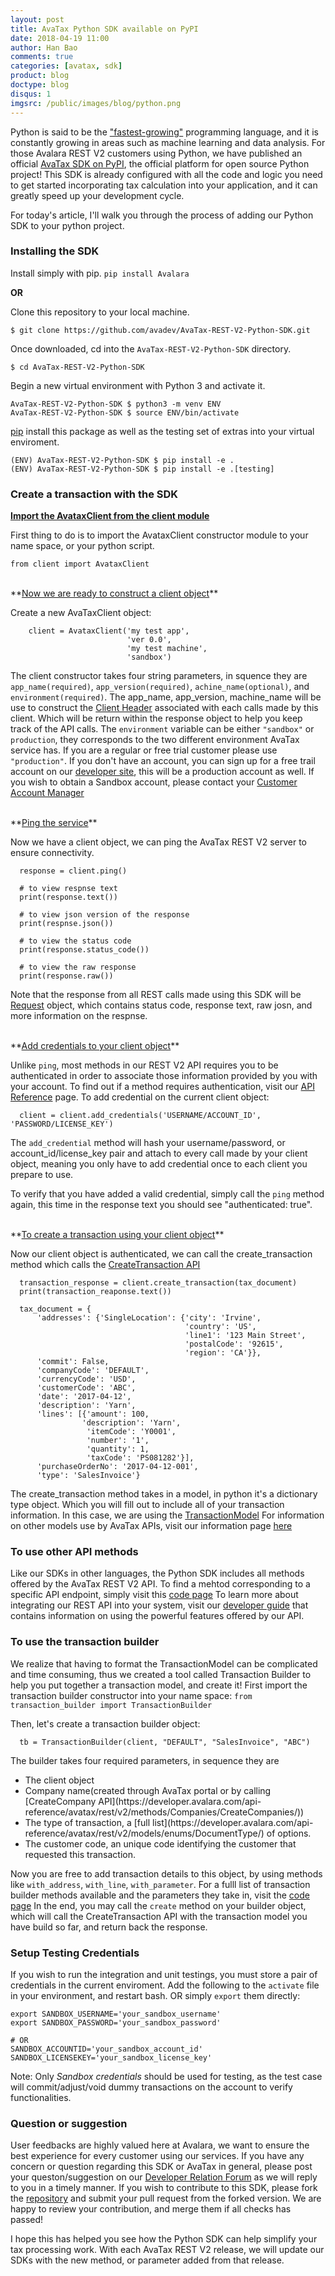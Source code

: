 ```yaml
---
layout: post
title: AvaTax Python SDK available on PyPI
date: 2018-04-19 11:00
author: Han Bao
comments: true
categories: [avatax, sdk]
product: blog
doctype: blog
disqus: 1
imgsrc: /public/images/blog/python.png
---
```


Python is said to be the <a href="https://adtmag.com/articles/2017/09/07/python-popularity.aspx">"fastest-growing"</a> programming language, and it is constantly growing in areas such as machine learning and data analysis.
For those Avalara REST V2 customers using Python, we have published an official <a href="https://pypi.org/project/Avalara/">AvaTax SDK on PyPI</a>, the official platform for open source Python project! This SDK is already configured with all the code and logic you need to get started incorporating tax calculation into your application, and it can greatly speed up your development cycle.

For today's article, I'll walk you through the process of adding our Python SDK to your python project.

### Installing the SDK

Install simply with pip.
```pip install Avalara```

**OR**

Clone this repository to your local machine.
```
$ git clone https://github.com/avadev/AvaTax-REST-V2-Python-SDK.git
```
Once downloaded, cd into the ```AvaTax-REST-V2-Python-SDK``` directory.
```
$ cd AvaTax-REST-V2-Python-SDK
```
Begin a new virtual environment with Python 3 and activate it.
```
AvaTax-REST-V2-Python-SDK $ python3 -m venv ENV
AvaTax-REST-V2-Python-SDK $ source ENV/bin/activate
```
[pip](https://pip.pypa.io/en/stable) install this package as well as the testing set of extras into your virtual enviroment.
```
(ENV) AvaTax-REST-V2-Python-SDK $ pip install -e .
(ENV) AvaTax-REST-V2-Python-SDK $ pip install -e .[testing]
```

### Create a transaction with the SDK

**<u>Import the AvataxClient from the client module</u>**

First thing to do is to import the AvataxClient constructor module to your name space, or your python script.

```
from client import AvataxClient
```
<br/>
**<u>Now we are ready to construct a client object</u>**

Create a new AvaTaxClient object:
```
    client = AvataxClient('my test app',
                          'ver 0.0',
                          'my test machine',
                          'sandbox')
```
The client constructor takes four string parameters, in squence they are `app_name(required)`, `app_version(required)`, `achine_name(optional)`, and `environment(required)`. 
The app_name, app_version, machine_name will be use to construct the [Client Header](https://developer.avalara.com/avatax/client-headers/) associated with each calls made by this client. Which will be return within the response object to help you keep track of the API calls.
The `environment` variable can be either `"sandbox"` or `production`, they corresponds to the two different environment AvaTax service has.
If you are a regular or free trial customer please use `"production"`. If you don't have an account, you can sign up for a free trail account on our [developer site](https://developer.avalara.com/avatax/signup/), this will be a production account as well.
If you wish to obtain a Sandbox account, please contact your [Customer Account Manager](https://help.avalara.com/Frequently_Asked_Questions/Avalara_AvaTax_FAQ/How_do_I_get_access_to_our_development%2F%2Fsandbox_account%3F)

<br/>
**<u>Ping the service</u>**

Now we have a client object, we can ping the AvaTax REST V2 server to ensure connectivity.
```
  response = client.ping()

  # to view respnse text
  print(response.text())

  # to view json version of the response
  print(respnse.json())

  # to view the status code
  print(response.status_code())

  # to view the raw response
  print(response.raw())
```
Note that the response from all REST calls made using this SDK will be [Request](http://docs.python-requests.org/en/master/user/quickstart/#response-content) object, which contains status code, response text, raw josn, and more information on the respnse.

<br />
**<u>Add credentials to your client object</u>**

Unlike `ping`, most methods in our REST V2 API requires you to be authenticated in order to associate those information provided by you with your account.
To find out if a method requires authentication, visit our [API Reference](https://developer.avalara.com/api-reference/avatax/rest/v2/methods/Transactions/) page.
To add credential on the current client object:
```
  client = client.add_credentials('USERNAME/ACCOUNT_ID', 'PASSWORD/LICENSE_KEY')
```
The `add_credential` method will hash your username/password, or account_id/license_key pair and attach to every call made by your client object, meaning you only have to add credential once to each client you prepare to use.

To verify that you have added a valid credential, simply call the `ping` method again, this time in the response text you should see "authenticated: true".

<br />
**<u>To create a transaction using your client object</u>**

Now our client object is authenticated, we can call the create_transaction method which calls the [CreateTransaction API](https://developer.avalara.com/api-reference/avatax/rest/v2/methods/Transactions/CreateTransaction/)
```
  transaction_response = client.create_transaction(tax_document)
  print(transaction_reaponse.text())

  tax_document = {
      'addresses': {'SingleLocation': {'city': 'Irvine',
                                       'country': 'US',
                                       'line1': '123 Main Street',
                                       'postalCode': '92615',
                                       'region': 'CA'}},
      'commit': False,
      'companyCode': 'DEFAULT',
      'currencyCode': 'USD',
      'customerCode': 'ABC',
      'date': '2017-04-12',
      'description': 'Yarn',
      'lines': [{'amount': 100,
                'description': 'Yarn',
                 'itemCode': 'Y0001',
                 'number': '1',
                 'quantity': 1,
                 'taxCode': 'PS081282'}],
      'purchaseOrderNo': '2017-04-12-001',
      'type': 'SalesInvoice'}

```  
The create_transaction method takes in a model, in python it's a dictionary type object. Which you will fill out to include all of your transaction information. In this case, we are using the [TransactionModel](https://developer.avalara.com/api-reference/avatax/rest/v2/models/TransactionModel/)
For information on other models use by AvaTax APIs, visit our information page [here](https://developer.avalara.com/api-reference/avatax/rest/v2/models)


### To use other API methods

Like our SDKs in other languages, the Python SDK includes all methods offered by the AvaTax REST V2 API. To find a mehtod corresponding to a specific API endpoint, simply visit this [code page](https://github.com/avadev/AvaTax-REST-V2-Python-SDK/blob/master/src/client_methods.py)
To learn more about integrating our REST API into your system, visit our [developer guide](https://developer.avalara.com/avatax/dev-guide/getting-started-with-avatax/) that contains information on using the powerful features offered by our API.


### To use the transaction builder

We realize that having to format the TransactionModel can be complicated and time consuming, thus we created a tool called Transaction Builder to help you put together a transaction model, and create it!
First import the transaction builder constructor into your name space:
```from transaction_builder import TransactionBuilder```

Then, let's create a transaction builder object:
```
  tb = TransactionBuilder(client, "DEFAULT", "SalesInvoice", "ABC")
```
The builder takes four required parameters, in sequence they are
<ul>
<li> The client object </li>
<li> Company name(created through AvaTax portal or by calling [CreateCompany API](https://developer.avalara.com/api-reference/avatax/rest/v2/methods/Companies/CreateCompanies/)) </li>
<li> The type of transaction, a [full list](https://developer.avalara.com/api-reference/avatax/rest/v2/models/enums/DocumentType/) of options. </li>
<li> The customer code, an unique code identifying the customer that requested this transaction. </li>
</ul>

Now you are free to add transaction details to this object, by using methods like `with_address`, `with_line`, `with_parameter`.
For a fulll list of transaction builder methods available and the parameters they take in, visit the [code page](https://github.com/avadev/AvaTax-REST-V2-Python-SDK/blob/master/src/transaction_builder_methods.py)
In the end, you may call the `create` method on your builder object, which will call the CreateTransaction API with the transaction model you have build so far, and return back the response.


### Setup Testing Credentials

If you wish to run the integration and unit testings, you must store a pair of credentials in the current enviroment.
Add the following to the ```activate``` file in your environment, and restart bash.
OR simply ```export``` them directly:

```
export SANDBOX_USERNAME='your_sandbox_username'
export SANDBOX_PASSWORD='your_sandbox_password'

# OR
SANDBOX_ACCOUNTID='your_sandbox_account_id'
SANDBOX_LICENSEKEY='your_sandbox_license_key'
```
Note: Only *Sandbox credentials* should be used for testing, as the test case will commit/adjust/void dummy transactions on the account to verify functionalities.  


### Question or suggestion

User feedbacks are highly valued here at Avalara, we want to ensure the best experience for every customer using our services. If you have any concern or question regarding this SDK or AvaTax in general, please post your queston/suggestion on our [Developer Relation Forum](https://community.avalara.com/avalara/category_sets/developers) as we will reply to you in a timely manner.
If you wish to contribute to this SDK, please fork the [repository](https://github.com/avadev/AvaTax-REST-V2-Python-SDK) and submit your pull request from the forked version. We are happy to review your contribution, and merge them if all checks has passed!


I hope this has helped you see how the Python SDK can help simplify your tax processing work.  With each AvaTax REST V2 release, we will update our SDKs with the new method, or parameter added from that release. 

